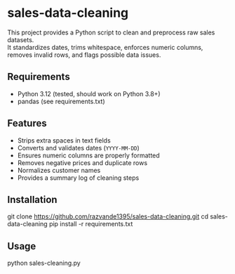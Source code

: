 # sales-data-cleaning

This project provides a Python script to clean and preprocess raw sales datasets.  
It standardizes dates, trims whitespace, enforces numeric columns, removes invalid rows, and flags possible data issues.

## Requirements
- Python 3.12 (tested, should work on Python 3.8+)
- pandas (see requirements.txt)


## Features
- Strips extra spaces in text fields
- Converts and validates dates (`YYYY-MM-DD`)
- Ensures numeric columns are properly formatted
- Removes negative prices and duplicate rows
- Normalizes customer names
- Provides a summary log of cleaning steps

## Installation
git clone https://github.com/razvande1395/sales-data-cleaning.git
cd sales-data-cleaning
pip install -r requirements.txt

## Usage
python sales-cleaning.py

